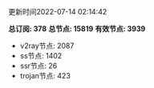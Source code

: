 更新时间2022-07-14 02:14:42

**总订阅: 378**
**总节点: 15819**
**有效节点: 3939**
- v2ray节点: 2087
- ss节点: 1402
- ssr节点: 26
- trojan节点: 423
